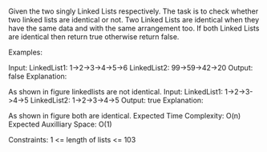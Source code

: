 #

Given the two singly Linked Lists respectively. The task is to check whether two linked lists are identical or not. 
Two Linked Lists are identical when they have the same data and with the same arrangement too. If both Linked Lists are identical then return true otherwise return false. 

Examples:

Input:
LinkedList1: 1->2->3->4->5->6
LinkedList2: 99->59->42->20
Output: false
Explanation:

As shown in figure linkedlists are not identical.
Input:
LinkedList1: 1->2->3->4->5
LinkedList2: 1->2->3->4->5
Output: true
Explanation: 
 
As shown in figure both are identical.
Expected Time Complexity: O(n)
Expected Auxilliary Space: O(1)

Constraints:
1 <= length of lists <= 103